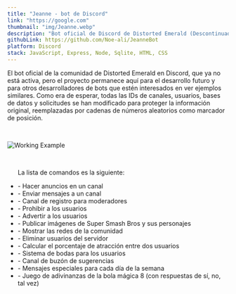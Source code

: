 ```yaml
---
title: "Jeanne - bot de Discord"
link: "https://google.com"
thumbnail: "img/Jeanne.webp"
description: "Bot oficial de Discord de Distorted Emerald (Descontinuado)"
githubLink: https://github.com/Noe-ali/JeanneBot
platform: Discord
stack: JavaScript, Express, Node, Sqlite, HTML, CSS
---
```


El bot oficial de la comunidad de Distorted Emerald en Discord, que ya no está activa, pero el proyecto permanece aquí para el desarrollo futuro y para otros desarrolladores de bots que estén interesados en ver ejemplos similares. Como era de esperar, todas las IDs de canales, usuarios, bases de datos y solicitudes se han modificado para proteger la información original, reemplazadas por cadenas de números aleatorios como marcador de posición.

<br>

![Working Example](https://user-images.githubusercontent.com/95829890/247707915-8ea3bffe-5e44-4ebd-b1df-5475a3507b40.png)

<br>
<ul>

La lista de comandos es la siguiente:
    <li> - Hacer anuncios en un canal </li>
    <li> - Enviar mensajes a un canal </li>
    <li> - Canal de registro para moderadores </li>
    <li> - Prohibir a los usuarios </li>
    <li> - Advertir a los usuarios </li>
    <li> - Publicar imágenes de Super Smash Bros y sus personajes </li>
    <li> - Mostrar las redes de la comunidad </li>
    <li> - Eliminar usuarios del servidor </li>
    <li> - Calcular el porcentaje de atracción entre dos usuarios </li>
    <li> - Sistema de bodas para los usuarios </li>
    <li> - Canal de buzón de sugerencias </li>
    <li> - Mensajes especiales para cada día de la semana </li>
    <li> - Juego de adivinanzas de la bola mágica 8 (con respuestas de sí, no, tal vez) </li>
</ul>
